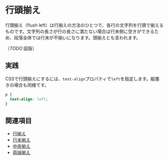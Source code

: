 # 行頭揃え

行頭揃え（flush left）は行揃えの方法のひとつで、各行の文字列を行頭で揃えるものです。文字列の長さが行の長さに満たない場合は行末側に空きができるため、段落全体では行末が不揃いになります。頭揃えとも言われます。

（*TODO* 図版）

## 実践

CSSで行頭揃えにするには、`text-align`プロパティで`left`を指定します。縦書きの場合も同様です。

```css
p {
  text-align: left;
}
```

## 関連項目

- [行揃え](./text-alignment.md)
- [行末揃え](./flush-right.md)
- [中央揃え](./centered.md)
- [両端揃え](./justified.md)
